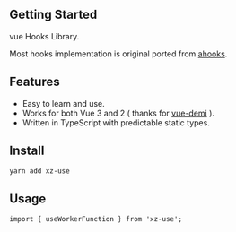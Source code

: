 ## Getting Started

vue Hooks Library.

Most hooks implementation is original ported from [ahooks](https://ahooks.js.org/docs).

## Features

- Easy to learn and use.
- Works for both Vue 3 and 2 ( thanks for [vue-demi](https://github.com/antfu/vue-demi) ).
- Written in TypeScript with predictable static types.

## Install

```
yarn add xz-use
```

## Usage

```
import { useWorkerFunction } from 'xz-use';
```
